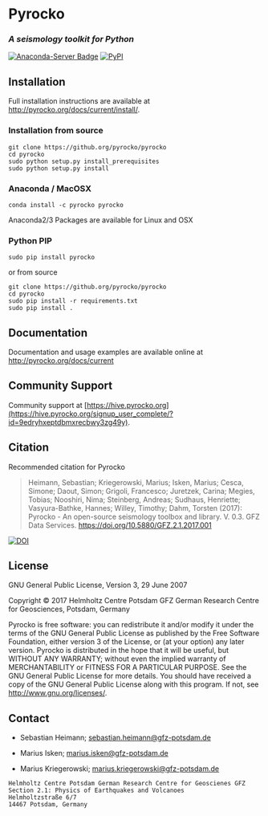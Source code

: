 # Pyrocko
### _A seismology toolkit for Python_
[![Anaconda-Server Badge](https://anaconda.org/pyrocko/pyrocko/badges/installer/conda.svg)](https://conda.anaconda.org/pyrocko) [![PyPI](https://img.shields.io/pypi/v/pyrocko.svg)](https://pypi.python.org/pypi/pyrocko/)

## Installation

Full installation instructions are available at 
http://pyrocko.org/docs/current/install/.

### Installation from source

```
git clone https://github.org/pyrocko/pyrocko
cd pyrocko
sudo python setup.py install_prerequisites
sudo python setup.py install
```

### Anaconda / MacOSX

```
conda install -c pyrocko pyrocko
```
Anaconda2/3 Packages are available for Linux and OSX

### Python PIP

```
sudo pip install pyrocko
```

or from source

```
git clone https://github.org/pyrocko/pyrocko
cd pyrocko
sudo pip install -r requirements.txt
sudo pip install .
```


## Documentation

Documentation and usage examples are available online at http://pyrocko.org/docs/current

## Community Support

Community support at [https://hive.pyrocko.org](https://hive.pyrocko.org/signup_user_complete/?id=9edryhxeptdbmxrecbwy3zg49y).

## Citation
Recommended citation for Pyrocko

> Heimann, Sebastian; Kriegerowski, Marius; Isken, Marius; Cesca, Simone; Daout, Simon; Grigoli, Francesco; Juretzek, Carina; Megies, Tobias; Nooshiri, Nima; Steinberg, Andreas; Sudhaus, Henriette; Vasyura-Bathke, Hannes; Willey, Timothy; Dahm, Torsten (2017): Pyrocko - An open-source seismology toolbox and library. V. 0.3. GFZ Data Services. https://doi.org/10.5880/GFZ.2.1.2017.001

[![DOI](https://img.shields.io/badge/DOI-10.5880%2FGFZ.2.1.2017.001-blue.svg)](https://doi.org/10.5880/GFZ.2.1.2017.001)

## License 
GNU General Public License, Version 3, 29 June 2007

Copyright © 2017 Helmholtz Centre Potsdam GFZ German Research Centre for Geosciences, Potsdam, Germany

Pyrocko is free software: you can redistribute it and/or modify it under the terms of the GNU General Public License as published by the Free Software Foundation, either version 3 of the License, or (at your option) any later version.
Pyrocko is distributed in the hope that it will be useful, but WITHOUT ANY WARRANTY; without even the implied warranty of MERCHANTABILITY or FITNESS FOR A PARTICULAR PURPOSE.  See the GNU General Public License for more details.
You should have received a copy of the GNU General Public License along with this program. If not, see <http://www.gnu.org/licenses/>.

## Contact
* Sebastian Heimann; 
  sebastian.heimann@gfz-potsdam.de

* Marius Isken; 
  marius.isken@gfz-potsdam.de

* Marius Kriegerowski; 
  marius.kriegerowski@gfz-potsdam.de

```
Helmholtz Centre Potsdam German Research Centre for Geoscienes GFZ
Section 2.1: Physics of Earthquakes and Volcanoes
Helmholtzstraße 6/7
14467 Potsdam, Germany
```

